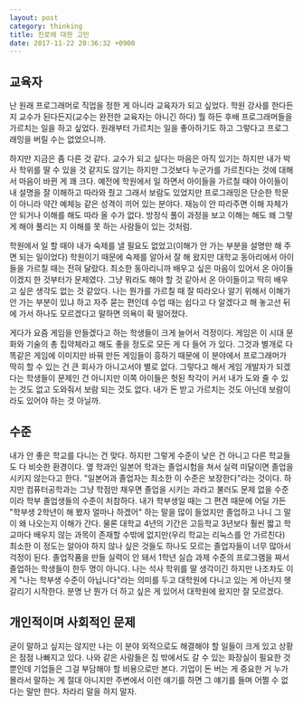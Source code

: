 ```yaml
---
layout: post
category: thinking
title: 진로에 대한 고민
date: 2017-11-22 20:36:32 +0900
---
```



## 교육자

난 원래 프로그래머로 직업을 정한 게 아니라 교육자가 되고 싶었다. 학원 강사를 한다든지 교수가 된다든지(교수는 완전한 교육자는 아니긴 하다) 뭘 하든 후배 프로그래머들을 가르치는 일을 하고 싶었다. 원래부터 가르치는 일을 좋아하기도 하고 그렇다고 프로그래밍을 버릴 수는 없었으니까.

하지만 지금은 좀 다른 것 같다. 교수가 되고 싶다는 마음은 아직 있기는 하지만 내가 박사 학위를 딸 수 있을 것 같지도 않기는 하지만 그것보다 누군가를 가르친다는 것에 대해서 마음이 바뀐 게 꽤 크다. 예전에 학원에서 일 하면서 아이들을 가르칠 때야 아이들이 내 설명을 잘 이해하고 따라와 줬고 그래서 보람도 있었지만 프로그래밍은 단순한 학문이 아니라 약간 예체능 같은 성격이 끼어 있는 분야다. 재능이 안 따라주면 이해 자체가 안 되거나 이해를 해도 따라 올 수가 없다. 방정식 풀이 과정을 보고 이해는 해도 왜 그렇게 해야 풀리는 지 이해를 못 하는 사람들이 있는 것처럼.

학원에서 일 할 때야 내가 숙제를 낼 필요도 없었고(이해가 안 가는 부분을 설명만 해 주면 되는 일이었다) 학원이기 때문에 숙제를 알아서 잘 해 왔지만 대학교 동아리에서 아이들을 가르칠 때는 전혀 달랐다. 최소한 동아리니까 배우고 싶은 마음이 있어서 온 아이들이겠지 한 것부터가 문제였다. 그냥 뭐라도 해야 할 것 같아서 온 아이들이고 딱히 배우고 싶은 생각도 없는 것 같았다. 나는 뭔가를 가르칠 때 잘 따라오나 알기 위해서 이해가 안 가는 부분이 있냐 하고 자주 묻는 편인데 수업 때는 쉽다고 다 알겠다고 해 놓고선 뒤에 가서 하나도 모르겠다고 말하면 의욕이 확 떨어졌다.

게다가 요즘 게임을 만들겠다고 하는 학생들이 크게 늘어서 걱정이다. 게임은 이 시대 문화와 기술의 총 집약체라고 해도 좋을 정도로 모든 게 다 들어 가 있다. 그것과 별개로 다 똑같은 게임에 이미지만 바꿔 만든 게임들이 흥하기 때문에 이 분야에서 프로그래머가 딱히 할 수 있는 건 큰 회사가 아니고서야 별로 없다. 그렇다고 해서 게임 개발자가 되겠다는 학생들이 문제인 건 아니지만 이쪽 아이들은 헛된 착각이 커서 내가 도와 줄 수 있는 것도 없고 도와줘서 보람 되는 것도 없다. 내가 돈 받고 가르치는 것도 아닌데 보람이라도 있어야 하는 것 아닐까.


## 수준

내가 안 좋은 학교를 다니는 건 맞다. 하지만 그렇게 수준이 낮은 건 아니고 다른 학교들도 다 비슷한 환경이다. 옆 학과인 일본어 학과는 졸업시험을 쳐서 실력 미달이면 졸업을 시키지 않는다고 한다. "일본어과 졸업자는 최소한 이 수준은 보장한다"라는 것이다. 하지만 컴퓨터공학과는 그냥 학점만 채우면 졸업을 시키는  과라고 불러도 문제 없을 수준이라 학부 졸업생들의 수준이 처참하다. 내가 학부생일 때는 그 편견 때문에 어딜 가든 "학부생 2학년이 해 봤자 얼마나 하겠어" 하는 말을 많이 들었지만 졸업하고 나니 그 말이 왜 나오는지 이해가 간다. 물론 대학교 4년의 기간은 고등학교 3년보다 훨씬 짧고 학교마다 배우지 않는 과목이 존재할 수밖에 없지만(우리 학교는 리눅스를 안 가르친다) 최소한 이 정도는 알아야 하지 않나 싶은 것들도 하나도 모르는 졸업자들이 너무 많아서 걱정이 된다. 졸업작품을 만들 실력이 안 돼서 1학년 실습 과제 수준의 프로그램을 짜서 졸업하는 학생들이 한두 명이 아니다. 나는 석사 학위를 딸 생각이긴 하지만 나조차도 이게 "나는 학부생 수준이 아닙니다"라는 의미를 두고 대학원에 다니고 있는 게 아닌지 헷갈리기 시작한다. 분명 난 뭔가 더 하고 싶은 게 있어서 대학원에 왔지만 잘 모르겠다.


## 개인적이며 사회적인 문제

굳이 말하고 싶지는 않지만 나는 이 분야 외적으로도 해결해야 할 일들이 크게 있고 상황은 점점 나빠지고 있다. 나와 같은 사람들은 집 밖에서도 갈 수 있는 화장실이 필요한 것 뿐인데 기업들은 그걸 부담해야 할 비용으로만 본다. 기업이 돈 버는 게 중요한 거 누가 몰라서 말하는 게 절대 아니지만 주변에서 이런 얘기를 하면 그 얘기를 들며 어쩔 수 없다는 말만 한다. 차라리 말을 하지 말자.

